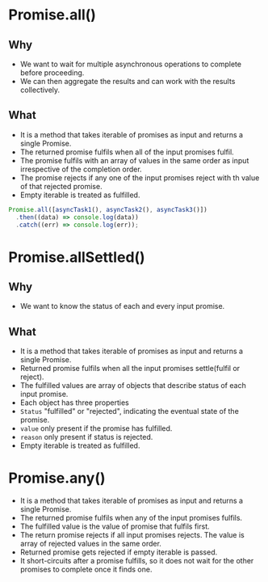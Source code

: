 # Promise.all()

## Why

- We want to wait for multiple asynchronous operations to complete before proceeding.
- We can then aggregate the results and can work with the results collectively.


## What

- It is a method that takes iterable of promises as input and returns a single Promise.
- The returned promise fulfils when all of the input promises fulfil.
- The promise fulfils with an array of values in the same order as input irrespective of the completion order.
- The promise rejects if any one of the input promises reject with th value of that rejected promise.
- Empty iterable is treated as fulfilled.

``` javascript
Promise.all([asyncTask1(), asyncTask2(), asyncTask3()])
  .then((data) => console.log(data))
  .catch((err) => console.log(err));
```



# Promise.allSettled()

## Why

- We want to know the status of each and every input promise.

## What

- It is a method that takes iterable of promises as input and returns a single Promise.
- Returned promise fulfils when all the input promises settle(fulfil or reject).
- The fulfilled values are array of objects that describe status of each input promise.
- Each object has three properties
- `Status` "fulfilled" or "rejected", indicating the eventual state of the promise.
- `value` only present if the promise has fulfilled.
- `reason` only present if status is rejected.
- Empty iterable is treated as fulfilled.



# Promise.any()

- It is a method that takes iterable of promises as input and returns a single Promise.
- The returned promise fulfils when any of the input promises fulfils.
- The fulfilled value is the value of promise that fulfils first.
- The return promise rejects if all input promises rejects. The value is array of rejected values in the same order.
- Returned promise gets rejected if empty iterable is passed.
- It short-circuits after a promise fulfills, so it does not wait for the other promises to complete once it finds one.


